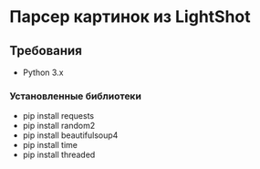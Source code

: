 # Парсер картинок из LightShot
## Требования
* Python 3.x
### Установленные библиотеки
* pip install requests
* pip install random2
* pip install beautifulsoup4
* pip install time
* pip install threaded
